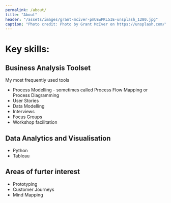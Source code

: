 ```yaml
---
permalink: /about/
title: "About"
header: "/assets/images/grant-mciver-pmUEwPKL5IE-unsplash_1280.jpg"
caption: "Photo credit: Photo by Grant McIver on https://unsplash.com/"
---
```


# Key skills:

## Business Analysis Toolset

My most frequently used tools
* Process Modelling - sometimes called Process Flow Mapping or Process Diagramming
* User Stories
* Data Modelling
* Interviews
* Focus Groups
* Workshop facilitation


## Data Analytics and Visualisation 
* Python
* Tableau

## Areas of furter interest
* Prototyping
* Customer Journeys
* Mind Mapping
